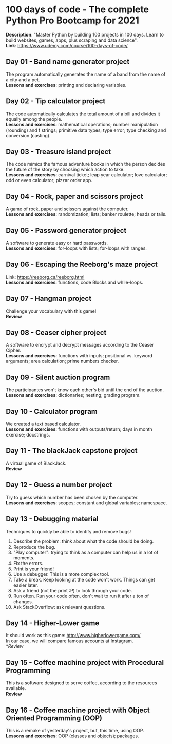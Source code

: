 # 100 days of code - The complete Python Pro Bootcamp for 2021

**Description**: "Master Python by building 100 projects in 100 days. Learn to build websites, games, apps, plus scraping and data science". <br>
**Link**: https://www.udemy.com/course/100-days-of-code/

## Day 01 - Band name generator project

The program automatically generates the name of a band from the name of a city and a pet.<br>
**Lessons and exercises**: printing and declaring variables.

## Day 02 - Tip calculator project

The code automatically calculates the total amount of a bill and divides it equally among the people.<br>
**Lessons and exercises**: mathematical operations; number manipulation (rounding) and f strings; primitive data types; type error; type checking and conversion (casting).

## Day 03 - Treasure island project

The code mimics the famous adventure books in which the person decides the future of the story by choosing which action to take.<br>
**Lessons and exercises**: carnival ticket; leap year calculator; love calculator; odd or even calculator; pizzar order app.

## Day 04 - Rock, paper and scissors project

A game of rock, paper and scissors against the computer.<br>
**Lessons and exercises**: randomization; lists; banker roulette; heads or tails.

## Day 05 - Password generator project

A software to generate easy or hard passwords.<br>
**Lessons and exercises**: for-loops with lists; for-loops with ranges.

## Day 06 - Escaping the Reeborg's maze project

Link: https://reeborg.ca/reeborg.html <br>
**Lessons and exercises**: functions, code Blocks and while-loops.

## Day 07 - Hangman project

Challenge your vocabulary with this game!<br>
**Review**

## Day 08 - Ceaser cipher project

A software to encrypt and decrypt messages according to the Ceaser Cipher.<br>
**Lessons and exercises**: functions with inputs; positional vs. keyword arguments; area calculation; prime numbers checker.

## Day 09 - Silent auction program 

The participantes won't know each other's bid until the end of the auction.<br>
**Lessons and exercises**: dictionaries; nesting; grading program.

## Day 10 - Calculator program

We created a text based calculator.<br>
**Lessons and exercises**: functions with outputs/return; days in month exercise; docstrings. 

## Day 11 - The blackJack capstone project

A virtual game of BlackJack.<br>
**Review**

## Day 12 - Guess a number project

Try to guess which number has been chosen by the computer.<br>
**Lessons and exercises**: scopes; constant and global variables; namespace.

## Day 13 - Debugging material

Techniques to quickly be able to identify and remove bugs!

1) Describe the problem: think about what the code should be doing.
2) Reproduce the bug.
3) "Play computer": trying to think as a computer can help us in a lot of moments.
4) Fix the errors.
5) Print is your friend!
6) Use a debugger. This is a more complex tool.
7) Take a break. Keep looking at the code won't work. Things can get easier later.
8) Ask a friend (not the print :P) to look through your code.
9) Run often. Run your code often, don't wait to run it after a ton of changes.
10) Ask StackOverflow: ask relevant questions.

## Day 14 - Higher-Lower game

It should work as this game: http://www.higherlowergame.com/ <br>
In our case, we will compare famous accounts at Instagram. <br>
**Review*

## Day 15 - Coffee machine project with Procedural Programming

This is a software designed to serve coffee, according to the resources available.<br>
**Review**

## Day 16 - Coffee machine project with Object Oriented Programming (OOP)

This is a remake of yesterday's project, but, this time, using OOP.<br>
**Lessons and exercises**: OOP (classes and objects); packages.